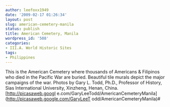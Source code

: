 ```yaml
---
author: leefoxx1949
date: '2009-02-17 01:26:34'
layout: post
slug: american-cemetery-manila
status: publish
title: American Cemetery, Manila
wordpress_id: '508'
categories:
- III.A. World Historic Sites
tags:
- Philippines
---
```


This is the American Cemetery where thousands of Americans & Filipinos who
died in the Pacific War are buried. Beautiful tile murals depict the major
campaigns of the war. Photos by Gary L. Todd, Ph.D., Professor of History,
Sias International University, Xinzheng, Henan, China. [http://picasaweb.googl
e.com/GaryLeeTodd/AmericanCemeteryManila](http://picasaweb.google.com/GaryLeeT
odd/AmericanCemeteryManila)#

